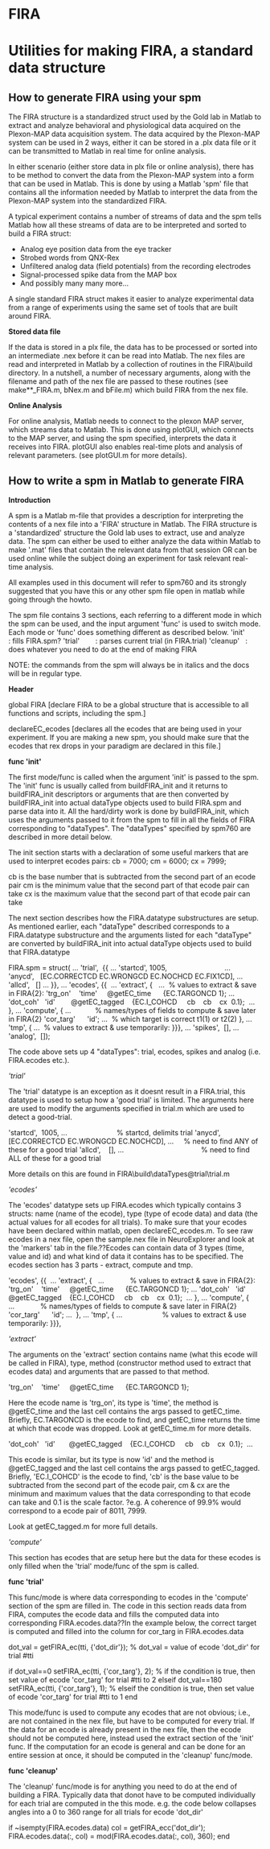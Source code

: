 # FIRA
# Utilities for making FIRA, a standard data structure

How to generate FIRA using your spm 
-----------------------------------

The FIRA structure is a standardized struct used by the Gold lab in Matlab to extract and analyze behavioral and physiological data acquired on the Plexon-MAP data acquisition system. The data acquired by the Plexon-MAP system can be used in 2 ways, either it can be stored in a .plx data file or it can be transmitted to Matlab in real time for online analysis. 

In either scenario (either store data in plx file or online analysis), there has to be method to convert the data from the Plexon-MAP system into a form that can be used in Matlab. This is done by using a Matlab 'spm' file that contains all the information needed by Matlab to interpret the data from the Plexon-MAP system into the standardized FIRA.

A typical experiment contains a number of streams of data and the spm tells Matlab how all these streams of data are to be interpreted and sorted to build a FIRA struct:
  - Analog eye position data from the eye tracker
  - Strobed words from QNX-Rex
  -	Unfiltered analog data (field potentials) from the recording electrodes
  -	Signal-processed spike data from the MAP box
  -	And possibly many many more...

A single standard FIRA struct makes it easier to analyze experimental data from a range of experiments using the same set of tools that are built around FIRA.

**Stored data file**

If the data is stored in a plx file, the data has to be processed or sorted into an intermediate .nex before it can be read into Matlab. The nex files are read and interpreted in Matlab by a collection of routines in the FIRA\build directory. In a nutshell, a number of necessary arguments, along with the filename and path of the nex file are passed to these routines (see make**_FIRA.m, bNex.m and bFile.m) which build FIRA from the nex file.

**Online Analysis**

For online analysis, Matlab needs to connect to the plexon MAP server, which streams data to Matlab. This is done using plotGUI, which connects to the MAP server, and using the spm specified, interprets the data it receives into FIRA. plotGUI also enables real-time plots and analysis of relevant parameters. (see plotGUI.m for more details).

How to write a spm in Matlab to generate FIRA
---------------------------------------------

**Introduction**

A spm is a Matlab m-file that provides a description for interpreting the contents of a nex file into a 'FIRA' structure in Matlab. The FIRA structure is a 'standardized' structure the Gold lab uses to extract, use and analyze data. The spm can either be used to either analyze the data within Matlab to make '.mat' files that contain the relevant data from that session OR can be used online while the subject doing an experiment for task relevant real-time analysis.

All examples used in this document will refer to spm760 and its strongly suggested that you have this or any other spm file open in matlab while going through the howto.

The spm file contains 3 sections, each referring to a different mode in which the spm can be used, and the input argument 'func' is used to switch mode. Each mode or 'func' does something different as described below.
  'init'         : fills FIRA.spm?
  'trial'        : parses current trial (in FIRA.trial)
  'cleanup'   : does whatever you need to do at the end of making FIRA
  
  NOTE: the commands from the spm will always be in italics and the docs will be in regular type.

**Header**

global FIRA
[declare FIRA to be a global structure that is accessible to all functions and scripts, including the spm.]

declareEC_ecodes
[declares all the ecodes that are being used in your experiment. If you are making a new spm, you should make sure that the ecodes that rex drops in your paradigm are declared in this file.]

**func 'init'**

The first mode/func is called when the argument 'init' is passed to the spm. The 'init' func is usually called from buildFIRA_init and it returns to buildFIRA_init descriptors or arguments that are then converted by buildFIRA_init into actual dataType objects used to build FIRA.spm and parse data into it. All the hard/dirty work is done by buildFIRA_init, which uses the arguments passed to it from the spm to fill in all the fields of FIRA corresponding to "dataTypes". The "dataTypes" specified by spm760 are described in more detail below.

The init section starts with a declaration of some useful markers that are used to interpret ecodes pairs:
cb = 7000;
cm = 6000;
cx = 7999;

cb is the base number that is subtracted from the second part of an ecode pair
cm is the minimum value that the second part of that ecode pair can take
cx is the maximum value that the second part of that ecode pair can take

The next section describes how the FIRA.datatype substructures are setup. As mentioned earlier, each "dataType" described corresponds to a FIRA.datatype substructure and the arguments listed for each "dataType" are converted by buildFIRA_init into actual dataType objects used to build that FIRA.datatype

FIRA.spm = struct( ...
    'trial',  {{ ...
    'startcd', 1005,                             ...
    'anycd',   [EC.CORRECTCD EC.WRONGCD EC.NOCHCD EC.FIX1CD], ...
    'allcd',   [] ...
    }}, ...
    'ecodes', {{  ...
    'extract', {   ...  % values to extract & save in FIRA{2}: <name> <type> <method> <args>
      'trg_on'    'time'     @getEC_time      {EC.TARGONCD 1}; ...
      'dot_coh'   'id'        @getEC_tagged    {EC.I_COHCD     cb    cb    cx  0.1};  ...
    }, ...
    'compute', { ...            % names/types of fields to compute & save later in FIRA{2}
      'cor_targ'      'id'; ...  % which target is correct t1(1) or t2(2)
    }, ...
    'tmp', { ...  % values to extract & use temporarily: <name> <type> <method> <args>
    }}}, ...
    'spikes',  [], ...
    'analog',  []);
  
  The code above sets up 4 "dataTypes": trial, ecodes, spikes and analog (i.e. FIRA.ecodes etc.).
  
*'trial'*

The 'trial' datatype is an exception as it doesnt result in a FIRA.trial, this datatype is used to setup how a 'good trial' is limited. The arguments here are used to modify the arguments specified in trial.m which are used to detect a good-trial.

'startcd',  1005, ...                                     % startcd, delimits trial
'anycd',    [EC.CORRECTCD EC.WRONGCD EC.NOCHCD], ...      % need to find ANY of these for a good trial
'allcd',    [], ...                                       % need to find ALL of these for a good trial

More details on this are found in FIRA\build\dataTypes\@trial\trial.m

*'ecodes'*

The 'ecodes' datatype sets up FIRA.ecodes which typically contains 3 structs: name (name of the ecode), type (type of ecode data) and data (the actual values for all ecodes for all trials). To make sure that your ecodes have been declared within matlab, open declareEC_ecodes.m. To see raw ecodes in a nex file, open the sample.nex file in NeuroExplorer and look at the 'markers' tab in the file.??Ecodes can contain data of 3 types (time, value and id) and what kind of data it contains has to be specified. The ecodes section has 3 parts - extract, compute and tmp.

'ecodes', {{  ...
  'extract', {   ...             % values to extract & save in FIRA{2}: <name> <type> <method> <args>
    'trg_on'    'time'     @getEC_time      {EC.TARGONCD 1}; ...
    'dot_coh'   'id'       @getEC_tagged    {EC.I_COHCD     cb    cb    cx  0.1};  ...
  }, ...
  'compute', { ...             % names/types of fields to compute & save later in FIRA{2}
    'cor_targ'      'id'; ...  
  }, ...
  'tmp', { ...                    % values to extract & use temporarily: <name> <type> <method> <args>
  }}},
  
*'extract'*

The arguments on the 'extract' section contains name (what this ecode will be called in FIRA), type, method (constructor method used to extract that ecodes data) and arguments that are passed to that method.

  'trg_on'    'time'     @getEC_time      {EC.TARGONCD 1};
  
Here the ecode name is 'trg_on', its type is 'time', the method is @getEC_time and the last cell contains the args passed to getEC_time. Briefly, EC.TARGONCD is the ecode to find, and getEC_time returns the time at which that ecode was dropped. Look at getEC_time.m for more details.

  'dot_coh'   'id'       @getEC_tagged    {EC.I_COHCD     cb    cb    cx  0.1};  ...
  
This ecode is similar, but its type is now 'id' and the method is @getEC_tagged and the last cell contains the args passed to getEC_tagged. Briefly, 'EC.I_COHCD' is the ecode to find, 'cb' is the base value to be subtracted from the second part of the ecode pair, cm & cx are the minimum and maximum values that the data corresponding to that ecode can take and 0.1 is the scale factor. ?e.g. A coherence of 99.9% would correspond to a ecode pair of 8011, 7999. 

Look at getEC_tagged.m for more full details.

*'compute'*

This section has ecodes that are setup here but the data for these ecodes is only filled when the 'trial' mode/func of the spm is called.

**func 'trial'**

This func/mode is where data corresponding to ecodes in the 'compute' section of the spm are filled in. The code in this section reads data from FIRA, computes the ecode data and fills the computed data into corresponding FIRA.ecodes.data??In the example below, the correct target is computed and filled into the column for cor_targ in FIRA.ecodes.data

dot_val = getFIRA_ec(tti, {'dot_dir'}); % dot_val = value of ecode 'dot_dir' for trial #tti

if dot_val==0
  setFIRA_ec(tti, {'cor_targ'}, 2); % if the condition is true, then set value of ecode 'cor_targ' for trial #tti to 2
elseif dot_val==180
  setFIRA_ec(tti, {'cor_targ'}, 1); % elseif the condition is true, then set value of ecode 'cor_targ' for trial #tti to 1
end

This mode/func is used to compute any ecodes that are not obvious; i.e., are not contained in the nex file, but have to be computed for every trial. If the data for an ecode is already present in the nex file, then the ecode should not be computed here, instead used the extract section of the 'init' func. If the computation for an ecode is general and can be done for an entire session at once, it should be computed in the 'cleanup' func/mode.

**func 'cleanup'**

The 'cleanup' func/mode is for anything you need to do at the end of building a FIRA. Typically data that donot have to be computed individually for each trial are computed in the this mode.
e.g. the code below collapses angles into a 0 to 360 range for all trials for ecode 'dot_dir'

if ~isempty(FIRA.ecodes.data)
  col = getFIRA_ecc('dot_dir');
  FIRA.ecodes.data(:, col) = mod(FIRA.ecodes.data(:, col), 360);
end

